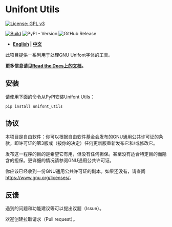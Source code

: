 # Unifont Utils

[![License: GPL v3](https://img.shields.io/badge/License-GPL%20v3-blue.svg)](https://www.gnu.org/licenses/gpl-3.0)

[![Build](https://github.com/SkyEye-FAST/unifont_utils/actions/workflows/build.yml/badge.svg)](https://github.com/SkyEye-FAST/unifont_utils/actions/workflows/build.yml) ![PyPI - Version](https://img.shields.io/pypi/v/unifont_utils)
 ![GitHub Release](https://img.shields.io/github/v/release/SkyEye-FAST/unifont_utils)

- **[English](README.md) | [中文](README_zh.md)**

此项目提供一系列用于处理GNU Unifont字体的工具。

**更多信息请见[Read the Docs上的文档](https://unifont-utils.readthedocs.io/)。**

## 安装

请使用下面的命令从PyPI安装Unifont Utils：

``` shell
pip install unifont_utils
```

## 协议

本项目是自由软件：你可以根据自由软件基金会发布的GNU通用公共许可证的条款，即许可证的第3版或（按你的决定）任何更新版重新发布它和/或修改它。

发布这一程序的目的是希望它有用，但没有任何担保。甚至没有适合特定目的而隐含的担保。更详细的情况请参阅GNU通用公共许可证。

你应该已经收到一份GNU通用公共许可证的副本。如果还没有，请查阅<https://www.gnu.org/licenses/>。

## 反馈

遇到的问题和功能建议等可以提出议题（Issue）。

欢迎创建拉取请求（Pull request）。
